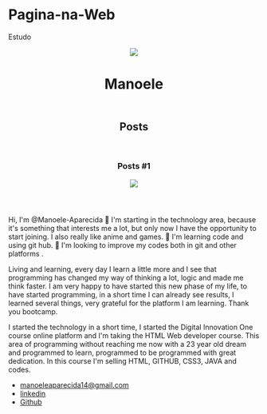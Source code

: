 # Pagina-na-Web
Estudo
<!DOCTYOE html>
<html>
<head>
<meta charset="utf-8">
<title>Manoele</title>
<link rel="stylesheet" href="style.css">
</head>
<body>
<header>
	<img src="https://scontent.fsjk3-1.fna.fbcdn.net/v/t39.30808-6/269935431_120153330498985_3608814610495528048_n.jpg?_nc_cat=105&ccb=1-7&_nc_sid=09cbfe&_nc_eui2=AeHhtvKl3PkXsOlUTzENAE7K4Yw-Gjbs_EHhjD4aNuz8QW9OelUvPco_SA-3rWH2BZjW-glGKsn_e-stNOq0K6az&_nc_ohc=ttNNratiosMAX80RcwZ&_nc_ht=scontent.fsjk3-1.fna&oh=00_AT-vqfABmaccVuQgqY7Ua-jrZLnOVmArhiiVC3DIjesbhw&oe=62E60A73" class="photo">
	<h1 id="title">Manoele</h1>
</header>
<section>
	<header>
		<h2 class="subtitle">Posts</h2>
	</header>
		<article class="Post">
<header>
<h3 class="post title">Posts #1</h3>
<img src="https://www.whow.com.br/wp-content/uploads/2020/03/shutterstock_739699258.jpg" class="pots_image">
</header>
<p class="post_content">
    Hi, I'm @Manoele-Aparecida </a href="https://www.linkedin.com/in/manoele-aparecida-21246b107/"target="blank">
👀 I'm </a href="https://github.com/Manoele-Aparecida">starting in the technology area, because it's something that interests me a lot, but only now I have the opportunity to start joining. I also really like anime and games.
🌱 I'm learning code and using git hub.
💞️ I'm looking to improve my codes both in git and other platforms .

   Living and learning, every day I learn a little more and I see that programming has changed my way of thinking a lot, logic and made me think faster. I am very happy to have started this new phase of my life, to have started programming, in a short time I can already see results, I learned several things, very grateful for the platform I am learning. Thank you bootcamp.

   I started the technology in a short time, I started the Digital Innovation One course online platform and I'm taking the HTML Web developer course. This area of ​​programming without reaching me now with a 23 year old dream and programmed to learn, programmed to be programmed with great dedication. In this course I'm selling HTML, GITHUB, CSS3, JAVA and codes.
</p>
</article>
</section>
<footer>
	<ul class="contacts_list">
		<li> 
			<a href="manoeleaparecida14@gmail.com">manoeleaparecida14@gmail.com</a>
			</li>
			<li>
				<a href="https:linkedin.com/in/manoele-aparecida-21246b107/" target="_blank">linkedin</a>
			</li>
			<li>
				<a href="https://github.com/Manoele-Aparecida" target="_blank">Github</a>
			</li>
		</ul>
	
</footer>
</body>
</html>
